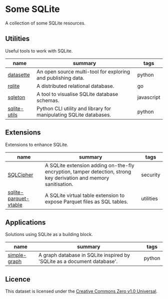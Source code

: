 # Some SQLite

A collection of some SQLite resources.


## Utilities

Useful tools to work with SQLite.

| name | summary | tags |
| - | - | - |
| [datasette](https://github.com/simonw/datasette) | An open source multi-tool for exploring and publishing data. | python |
| [rqlite](https://github.com/rqlite/rqlite) | A distributed relational database. | go |
| [sqleton](https://github.com/inukshuk/sqleton) | A tool to visualise SQLite database schemas. | javascript |
| [sqlite-utils](https://github.com/simonw/sqlite-utils) | Python CLI utility and library for manipulating SQLite databases. | python |

## Extensions

Extensions to enhance SQLite.

| name | summary | tags |
| - | - | - |
| [SQLCipher](https://www.zetetic.net/sqlcipher/) | A SQLite extension adding on-the-fly encryption, tamper detection, strong key derivation and memory sanitisation. | security |
| [sqlite-parquet-vtable](https://github.com/cldellow/sqlite-parquet-vtable) | A SQLite virtual table extension to expose Parquet files as SQL tables. | utilities |

## Applications

Solutions using SQLite as a building block.

| name | summary | tags |
| - | - | - |
| [simple-graph](https://github.com/dpapathanasiou/simple-graph) | A graph database in SQLite inspired by 'SQLite as a document database'. | python |

## Licence

This dataset is licensed under the [Creative Commons Zero v1.0 Universal](https://creativecommons.org/publicdomain/zero/1.0/).



